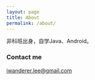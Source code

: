 ```yaml
---
layout: page
title: About
permalink: /about/
---
```

非科班出身，自学Java、Android。


### Contact me

[iwanderer.lee@gmail.com](mailto:iwanderer.lee@gmail.com)
